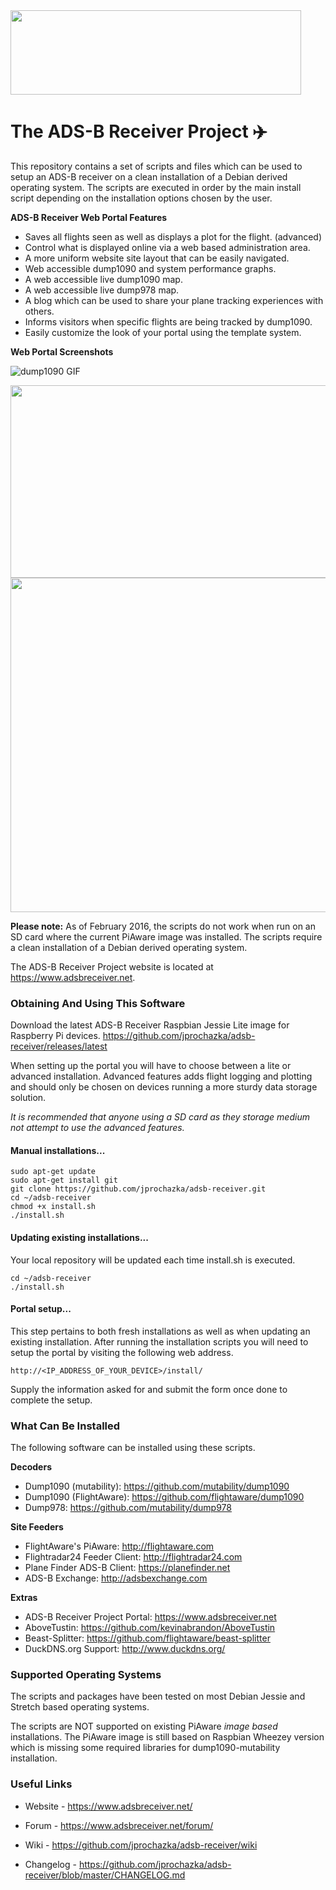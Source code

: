 <img src="http://assets.jacobwall.netdna-cdn.com/adsb-receiver_logo.png" width="465" height="135" />

# The ADS-B Receiver Project :airplane:

This repository contains a set of scripts and files which can be used to setup an ADS-B receiver on a clean installation of a Debian derived operating system. The scripts are executed in order by the main install script depending on the installation options chosen by the user.

**ADS-B Receiver Web Portal Features**

* Saves all flights seen as well as displays a plot for the flight. (advanced)
* Control what is displayed online via a web based administration area.
* A more uniform website site layout that can be easily navigated.
* Web accessible dump1090 and system performance graphs.
* A web accessible live dump1090 map.
* A web accessible live dump978 map.
* A blog which can be used to share your plane tracking experiences with others.
* Informs visitors when specific flights are being tracked by dump1090.
* Easily customize the look of your portal using the template system.

**Web Portal Screenshots**

![dump1090 GIF](http://assets-jacobwall.netdna-ssl.com/adsbreceiver_readme.gif)

<img src="http://assets.jacobwall.netdna-cdn.com/adsb-receiver_live_dump1090.png" width="600" height="308" />

<img src="http://assets.jacobwall.netdna-cdn.com/adsb-receiver_performance_graphs.png" width="600" height="535" />

**Please note:** As of February 2016, the scripts do not work when run on an SD card where the current PiAware image was installed. The scripts require a clean installation of a Debian derived operating system.

The ADS-B Receiver Project website is located at https://www.adsbreceiver.net.

### Obtaining And Using This Software

Download the latest ADS-B Receiver Raspbian Jessie Lite image for Raspberry Pi devices.
https://github.com/jprochazka/adsb-receiver/releases/latest

When setting up the portal you will have to choose between a lite or advanced installation. Advanced features adds flight logging and plotting and should only be chosen on devices running a more sturdy data storage solution.

*It is recommended that anyone using a SD card as they storage medium not attempt to use the advanced features.*

#### Manual installations...

    sudo apt-get update
    sudo apt-get install git
    git clone https://github.com/jprochazka/adsb-receiver.git
    cd ~/adsb-receiver
    chmod +x install.sh
    ./install.sh

#### Updating existing installations...

Your local repository will be updated each time install.sh is executed.

    cd ~/adsb-receiver
    ./install.sh

#### Portal setup...

This step pertains to both fresh installations as well as when updating an existing installation. After running the installation scripts you will need to setup the portal by visiting the following web address.

    http://<IP_ADDRESS_OF_YOUR_DEVICE>/install/

Supply the information asked for and submit the form once done to complete the setup.

### What Can Be Installed

The following software can be installed using these scripts.

**Decoders**

* Dump1090 (mutability):  https://github.com/mutability/dump1090
* Dump1090 (FlightAware): https://github.com/flightaware/dump1090
* Dump978:                https://github.com/mutability/dump978

**Site Feeders**

* FlightAware's PiAware:       http://flightaware.com
* Flightradar24 Feeder Client: http://flightradar24.com
* Plane Finder ADS-B Client:   https://planefinder.net
* ADS-B Exchange:              http://adsbexchange.com

**Extras**

* ADS-B Receiver Project Portal: https://www.adsbreceiver.net
* AboveTustin:                   https://github.com/kevinabrandon/AboveTustin
* Beast-Splitter:                https://github.com/flightaware/beast-splitter
* DuckDNS.org Support:           http://www.duckdns.org/

### Supported Operating Systems

The scripts and packages have been tested on most Debian Jessie and Stretch based operating systems.

The scripts are NOT supported on existing PiAware *image based* installations. The PiAware image is still based on Raspbian Wheezey version which is missing some required libraries for dump1090-mutability installation.

### Useful Links

- Website - https://www.adsbreceiver.net/

- Forum - https://www.adsbreceiver.net/forum/

- Wiki - https://github.com/jprochazka/adsb-receiver/wiki

- Changelog - https://github.com/jprochazka/adsb-receiver/blob/master/CHANGELOG.md

